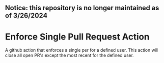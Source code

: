 ## Notice: this repository is no longer maintained as of 3/26/2024

# Enforce Single Pull Request Action

A github action that enforces a single per for a defined user. This action will close all open PR's except the most
recent for the defined user.

